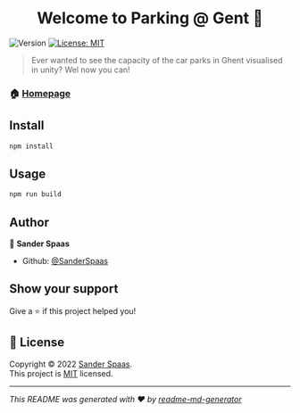 <h1 align="center">Welcome to Parking @ Gent 👋</h1>
<p>
  <img alt="Version" src="https://img.shields.io/badge/version-0.0.1-blue.svg?cacheSeconds=2592000" />
  <a href="https://opensource.org/licenses/MIT" target="_blank">
    <img alt="License: MIT" src="https://img.shields.io/badge/License-MIT-yellow.svg" />
  </a>
</p>

> Ever wanted to see the capacity of the car parks in Ghent visualised in unity? Wel now you can!

### 🏠 [Homepage](https://parkerengent.netlify.app/)


## Install

```sh
npm install
```

## Usage

```sh
npm run build
```

## Author

👤 **Sander Spaas**

* Github: [@SanderSpaas](https://github.com/SanderSpaas)

## Show your support

Give a ⭐️ if this project helped you!

## 📝 License

Copyright © 2022 [Sander Spaas](https://github.com/SanderSpaas).<br />
This project is [MIT](https://opensource.org/licenses/MIT) licensed.

***
_This README was generated with ❤️ by [readme-md-generator](https://github.com/kefranabg/readme-md-generator)_